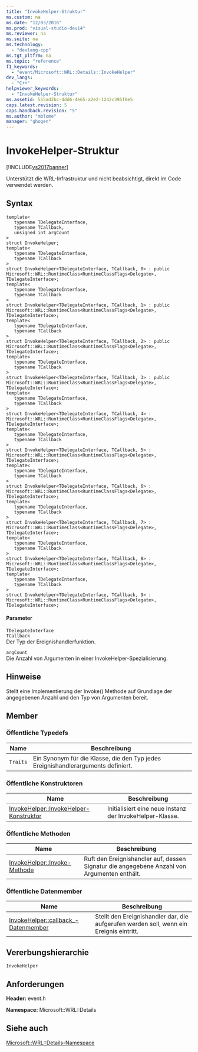```yaml
---
title: "InvokeHelper-Struktur"
ms.custom: na
ms.date: "12/03/2016"
ms.prod: "visual-studio-dev14"
ms.reviewer: na
ms.suite: na
ms.technology: 
  - "devlang-cpp"
ms.tgt_pltfrm: na
ms.topic: "reference"
f1_keywords: 
  - "event/Microsoft::WRL::Details::InvokeHelper"
dev_langs: 
  - "C++"
helpviewer_keywords: 
  - "InvokeHelper-Struktur"
ms.assetid: 555ad2bc-4dd6-4e65-a2e2-1242c395f0e5
caps.latest.revision: 5
caps.handback.revision: "5"
ms.author: "mblome"
manager: "ghogen"
---
```

# InvokeHelper-Struktur
[!INCLUDE[vs2017banner](../assembler/inline/includes/vs2017banner.md)]

Unterstützt die WRL\-Infrastruktur und nicht beabsichtigt, direkt im Code verwendet werden.  
  
## Syntax  
  
```  
template<  
   typename TDelegateInterface,  
   typename TCallback,  
   unsigned int argCount  
>  
struct InvokeHelper;  
template<  
   typename TDelegateInterface,  
   typename TCallback  
>  
struct InvokeHelper<TDelegateInterface, TCallback, 0> : public Microsoft::WRL::RuntimeClass<RuntimeClassFlags<Delegate>, TDelegateInterface>;  
template<  
   typename TDelegateInterface,  
   typename TCallback  
>  
struct InvokeHelper<TDelegateInterface, TCallback, 1> : public Microsoft::WRL::RuntimeClass<RuntimeClassFlags<Delegate>, TDelegateInterface>;  
template<  
   typename TDelegateInterface,  
   typename TCallback  
>  
struct InvokeHelper<TDelegateInterface, TCallback, 2> : public Microsoft::WRL::RuntimeClass<RuntimeClassFlags<Delegate>, TDelegateInterface>;  
template<  
   typename TDelegateInterface,  
   typename TCallback  
>  
struct InvokeHelper<TDelegateInterface, TCallback, 3> : public Microsoft::WRL::RuntimeClass<RuntimeClassFlags<Delegate>, TDelegateInterface>;  
template<  
   typename TDelegateInterface,  
   typename TCallback  
>  
struct InvokeHelper<TDelegateInterface, TCallback, 4> : Microsoft::WRL::RuntimeClass<RuntimeClassFlags<Delegate>, TDelegateInterface>;  
template<  
   typename TDelegateInterface,  
   typename TCallback  
>  
struct InvokeHelper<TDelegateInterface, TCallback, 5> : Microsoft::WRL::RuntimeClass<RuntimeClassFlags<Delegate>, TDelegateInterface>;  
template<  
   typename TDelegateInterface,  
   typename TCallback  
>  
struct InvokeHelper<TDelegateInterface, TCallback, 6> : Microsoft::WRL::RuntimeClass<RuntimeClassFlags<Delegate>, TDelegateInterface>;  
template<  
   typename TDelegateInterface,  
   typename TCallback  
>  
struct InvokeHelper<TDelegateInterface, TCallback, 7> : Microsoft::WRL::RuntimeClass<RuntimeClassFlags<Delegate>, TDelegateInterface>;  
template<  
   typename TDelegateInterface,  
   typename TCallback  
>  
struct InvokeHelper<TDelegateInterface, TCallback, 8> : Microsoft::WRL::RuntimeClass<RuntimeClassFlags<Delegate>, TDelegateInterface>;  
template<  
   typename TDelegateInterface,  
   typename TCallback  
>  
struct InvokeHelper<TDelegateInterface, TCallback, 9> : Microsoft::WRL::RuntimeClass<RuntimeClassFlags<Delegate>, TDelegateInterface>;  
```  
  
#### Parameter  
 `TDelegateInterface`  
 `TCallback`  
 Der Typ der Ereignishandlerfunktion.  
  
 `argCount`  
 Die Anzahl von Argumenten in einer InvokeHelper\-Spezialisierung.  
  
## Hinweise  
 Stellt eine Implementierung der Invoke\(\) Methode auf Grundlage der angegebenen Anzahl und den Typ von Argumenten bereit.  
  
## Member  
  
### Öffentliche Typedefs  
  
|Name|**Beschreibung**|  
|----------|----------------------|  
|`Traits`|Ein Synonym für die Klasse, die den Typ jedes Ereignishandlerarguments definiert.|  
  
### Öffentliche Konstruktoren  
  
|Name|**Beschreibung**|  
|----------|----------------------|  
|[InvokeHelper::InvokeHelper\-Konstruktor](../windows/invokehelper-invokehelper-constructor.md)|Initialisiert eine neue Instanz der InvokeHelper\-Klasse.|  
  
### Öffentliche Methoden  
  
|Name|**Beschreibung**|  
|----------|----------------------|  
|[InvokeHelper::Invoke\-Methode](../windows/invokehelper-invoke-method.md)|Ruft den Ereignishandler auf, dessen Signatur die angegebene Anzahl von Argumenten enthält.|  
  
### Öffentliche Datenmember  
  
|Name|**Beschreibung**|  
|----------|----------------------|  
|[InvokeHelper::callback\_\-Datenmember](../windows/invokehelper-callback-data-member.md)|Stellt den Ereignishandler dar, die aufgerufen werden soll, wenn ein Ereignis eintritt.|  
  
## Vererbungshierarchie  
 `InvokeHelper`  
  
## Anforderungen  
 **Header:** event.h  
  
 **Namespace:**  Microsoft::WRL::Details  
  
## Siehe auch  
 [Microsoft::WRL::Details\-Namespace](../windows/microsoft-wrl-details-namespace.md)